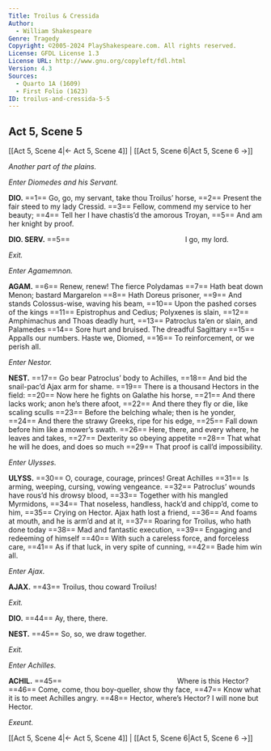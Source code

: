 ```yaml
---
Title: Troilus & Cressida
Author: 
  - William Shakespeare
Genre: Tragedy
Copyright: ©2005-2024 PlayShakespeare.com. All rights reserved.
License: GFDL License 1.3
License URL: http://www.gnu.org/copyleft/fdl.html
Version: 4.3
Sources:
  - Quarto 1A (1609)
  - First Folio (1623)
ID: troilus-and-cressida-5-5
---
```


## Act 5, Scene 5
[[Act 5, Scene 4|← Act 5, Scene 4]] | [[Act 5, Scene 6|Act 5, Scene 6 →]]

*Another part of the plains.*

*Enter Diomedes and his Servant.*

**DIO.**
==1== Go, go, my servant, take thou Troilus’ horse,
==2== Present the fair steed to my lady Cressid.
==3== Fellow, commend my service to her beauty;
==4== Tell her I have chastis’d the amorous Troyan,
==5== And am her knight by proof.

**DIO. SERV.**
==5==                 I go, my lord.

*Exit.*

*Enter Agamemnon.*

**AGAM.**
==6== Renew, renew! The fierce Polydamas
==7== Hath beat down Menon; bastard Margarelon
==8== Hath Doreus prisoner,
==9== And stands Colossus-wise, waving his beam,
==10== Upon the pashed corses of the kings
==11== Epistrophus and Cedius; Polyxenes is slain,
==12== Amphimachus and Thoas deadly hurt,
==13== Patroclus ta’en or slain, and Palamedes
==14== Sore hurt and bruised. The dreadful Sagittary
==15== Appalls our numbers. Haste we, Diomed,
==16== To reinforcement, or we perish all.

*Enter Nestor.*

**NEST.**
==17== Go bear Patroclus’ body to Achilles,
==18== And bid the snail-pac’d Ajax arm for shame.
==19== There is a thousand Hectors in the field:
==20== Now here he fights on Galathe his horse,
==21== And there lacks work; anon he’s there afoot,
==22== And there they fly or die, like scaling sculls
==23== Before the belching whale; then is he yonder,
==24== And there the strawy Greeks, ripe for his edge,
==25== Fall down before him like a mower’s swath.
==26== Here, there, and every where, he leaves and takes,
==27== Dexterity so obeying appetite
==28== That what he will he does, and does so much
==29== That proof is call’d impossibility.

*Enter Ulysses.*

**ULYSS.**
==30== O, courage, courage, princes! Great Achilles
==31== Is arming, weeping, cursing, vowing vengeance.
==32== Patroclus’ wounds have rous’d his drowsy blood,
==33== Together with his mangled Myrmidons,
==34== That noseless, handless, hack’d and chipp’d, come to him,
==35== Crying on Hector. Ajax hath lost a friend,
==36== And foams at mouth, and he is arm’d and at it,
==37== Roaring for Troilus, who hath done today
==38== Mad and fantastic execution,
==39== Engaging and redeeming of himself
==40== With such a careless force, and forceless care,
==41== As if that luck, in very spite of cunning,
==42== Bade him win all.

*Enter Ajax.*

**AJAX.**
==43== Troilus, thou coward Troilus!

*Exit.*

**DIO.**
==44== Ay, there, there.

**NEST.**
==45== So, so, we draw together.

*Exit.*

*Enter Achilles.*

**ACHIL.**
==45==                 Where is this Hector?
==46== Come, come, thou boy-queller, show thy face,
==47== Know what it is to meet Achilles angry.
==48== Hector, where’s Hector? I will none but Hector.

*Exeunt.*

[[Act 5, Scene 4|← Act 5, Scene 4]] | [[Act 5, Scene 6|Act 5, Scene 6 →]]